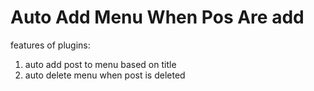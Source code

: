 # Auto Add Menu When Pos Are add
features of plugins:
1. auto add post to menu based on title
2. auto delete menu when post is deleted
